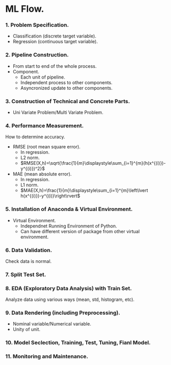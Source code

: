 # ML Flow.
### 1. Problem Specification.
- Classification (discrete target variable).
- Regression (continuous target variable).
### 2. Pipeline Construction.
- From start to end of the whole process.
- Component.
  - Each unit of pipeline.
  - Independent process to other components.
  - Asyncronized update to other components.
### 3. Construction of Technical and Concrete Parts.
- Uni Variate Problem/Multi Variate Problem.
### 4. Performance Measurement.
How to determine accuracy.
- RMSE (root mean square error).
  - In regression.
  - L2 norm.
  - $RMSE(X,h)=\sqrt{\frac{1}{m}\displaystyle\sum_{i=1}^{m}(h(x^{(i)})-y^{(i)})^2}$
- MAE (mean absolute error).
  - In regression.
  - L1 norm.
  - $MAE(X,h)=\frac{1}{m}\displaystyle\sum_{i=1}^{m}\left\lvert h(x^{(i)})-y^{(i)}\right\rvert$
### 5. Installation of Anaconda & Virtual Environment.
- Virtual Environment.
  - Independnet Running Environment of Python.
  - Can have different version of package from other virtual environment.
### 6. Data Validation.
Check data is normal.
### 7. Split Test Set.
### 8. EDA (Exploratory Data Analysis) with Train Set.
Analyze data using various ways (mean, std, histogram, etc).
### 9. Data Rendering (including Preprocessing).
- Nominal variable/Numerical variable.
- Unity of unit.
### 10. Model Seclection, Training, Test, Tuning, Fianl Model.
### 11. Monitoring and Maintenance.
